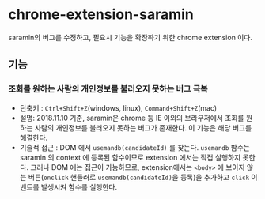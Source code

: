 # chrome-extension-saramin

saramin의 버그를 수정하고, 필요시 기능을 확장하기 위한 chrome extension 이다.

## 기능
### 조회를 원하는 사람의 개인정보를 불러오지 못하는 버그 극복
* 단축키 : `Ctrl+Shift+Z`(windows, linux), `Command+Shift+Z`(mac)
* 설명: 2018.11.10 기준, saramin은 chrome 등 IE 이외의 브라우저에서 조회를 원하는 사람의 개인정보를 불러오지 못하는 버그가 존재한다. 이 기능은 해당 버그를 해결한다.
* 기술적 접근 : DOM 에서 `usemandb(candidateId)` 를 찾는다. `usemandb` 함수는 saramin 의 context 에 등록된 함수이므로 extension 에서는 직접 실행하지 못한다. 그러나 DOM 에는 접근이 가능하므로, extension에서는 `<body>` 에 보이지 않는 버튼(`onclick` 핸들러로 `usemandb(candidateId)`을 등록)을 추가하고 `click` 이벤트를 발생시켜 함수를 실행한다.
